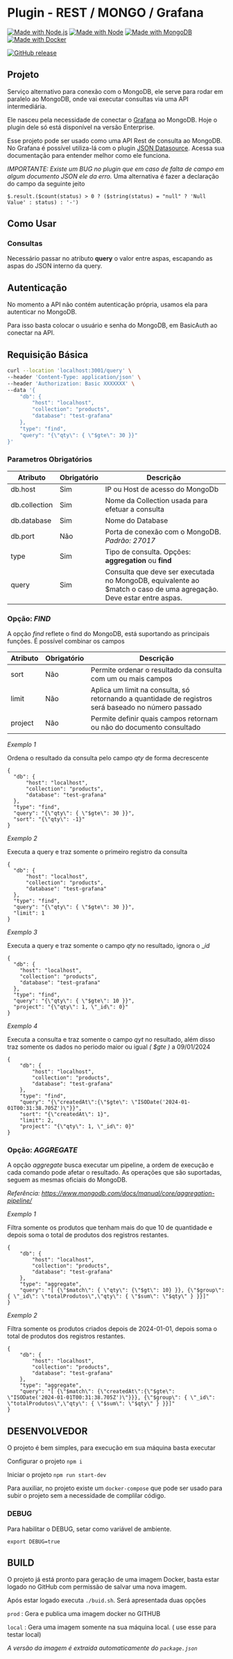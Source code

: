# Plugin - REST / MONGO / Grafana

[![Made with Node.js](https://img.shields.io/badge/Node.js->=18-blue?logo=node.js&logoColor=white)](https://nodejs.org "Go to Node.js homepage")
[![Made with Node](https://img.shields.io/badge/NPM->%208-blue)](https://www.npmjs.com "Go to NMP homepage")
[![Made with MongoDB](https://img.shields.io/badge/MongoDB-3-blue?logo=mongodb&logoColor=white)](https://www.mongodb.com/ "Go to MongoDB homepage")
[![Made with Docker](https://img.shields.io/badge/Made_with-Docker-blue?logo=docker&logoColor=white)](https://www.docker.com/ "Go to Docker homepage")

[![GitHub release](https://img.shields.io/github/release/brunnot/plugin-coto-grafana-mongodb)](https://github.com/brunnot/plugin-coto-grafana-mongodb/releases/?include_prereleases&sort=semver "View GitHub releases")

## Projeto

Serviço alternativo para conexão com o MongoDB, ele serve para rodar em paralelo ao MongoDB, onde vai executar consultas via uma API intermediária.

Ele nasceu pela necessidade de conectar o [Grafana](https://grafana.com/) ao MongoDB. Hoje o plugin dele só está disponível na versão Enterprise.

Esse projeto pode ser usado como uma API Rest de consulta ao MongoDB.
No Grafana é possível utiliza-lá com o plugin [JSON Datasource](https://grafana.github.io/grafana-json-datasource/). 
Acessa sua documentação para entender melhor como ele funciona.


_IMPORTANTE: Existe um BUG no plugin que em caso de falta de campo em algum documento JSON ele da erro._
Uma alternativa é fazer a declaração do campo da seguinte jeito
```
$.result.($count(status) > 0 ? ($string(status) = "null" ? 'Null Value' : status) : '-')
```

## Como Usar

### Consultas

Necessário passar no atributo __query__ o valor entre aspas, escapando as aspas do JSON interno da query.

## Autenticação

No momento a API não contém autenticação própria, usamos ela para autenticar no MongoDB.

Para isso basta colocar o usuário e senha do MongoDB, em BasicAuth ao conectar na API.

## Requisição Básica

```bash
curl --location 'localhost:3001/query' \
--header 'Content-Type: application/json' \
--header 'Authorization: Basic XXXXXXX' \
--data '{
    "db": {
        "host": "localhost",
        "collection": "products",
        "database": "test-grafana"
    },
    "type": "find",
    "query": "{\"qty\": { \"$gte\": 30 }}"
}'
```

### Parametros Obrigatórios

| Atributo | Obrigatório | Descrição |
| -------- | ----------- | --------- |
| db.host  | Sim | IP ou Host de acesso do MongoDb |
| db.collection  | Sim | Nome da Collection usada para efetuar a consulta |
| db.database  | Sim | Nome do Database |
| db.port  | Não | Porta de conexão com o MongoDB. _Padrão: 27017_ |
| type | Sim | Tipo de consulta. Opções: **aggregation** ou **find** |
| query | Sim | Consulta que deve ser executada no MongoDB, equivalente ao $match o caso de uma agregação. Deve estar entre aspas. |

### Opção: _FIND_

A opção _find_ reflete o find do MongoDB, está suportando as principais funções.
É possível combinar os campos

| Atributo | Obrigatório | Descrição |
| -------- | ----------- | --------- |
| sort | Não | Permite ordenar o resultado da consulta com um ou mais campos |
| limit | Não | Aplica um limit na consulta, só retornando a quantidade de registros será baseado no número passado |
| project | Não | Permite definir quais campos retornam ou não do documento consultado |

_Exemplo 1_

Ordena o resultado da consulta pelo campo _qty_ de forma decrescente

```
{
  "db": {
      "host": "localhost",
      "collection": "products",
      "database": "test-grafana"
  },
  "type": "find",
  "query": "{\"qty\": { \"$gte\": 30 }}",
  "sort": "{\"qty\": -1}"
}
```

_Exemplo 2_

Executa a query e traz somente o primeiro registro da consulta

```
{
  "db": {
      "host": "localhost",
      "collection": "products",
      "database": "test-grafana"
  },
  "type": "find",
  "query": "{\"qty\": { \"$gte\": 30 }}",
  "limit": 1
}
```

_Exemplo 3_

Executa a query e traz somente o campo _qty_ no resultado, ignora o __id_

```
{
  "db": {
    "host": "localhost",
    "collection": "products",
    "database": "test-grafana"
  },
  "type": "find",
  "query": "{\"qty\": { \"$gte\": 10 }}",
  "project": "{\"qty\": 1, \"_id\": 0}"
}
```

_Exemplo 4_

Executa a consulta e traz somente o campo _qyt_ no resultado, além disso traz somente os dados no periodo 
maior ou igual _( $gte )_ a 09/01/2024

```
{
    "db": {
        "host": "localhost",
        "collection": "products",
        "database": "test-grafana"
    },
    "type": "find",
    "query": "{\"createdAt\":{\"$gte\": \"ISODate('2024-01-01T00:31:38.705Z')\"}}",
    "sort": "{\"createdAt\": 1}",
    "limit": 2,
    "project": "{\"qty\": 1, \"_id\": 0}"
}
```

### Opção: _AGGREGATE_

A opção _aggregate_ busca executar um pipeline, a ordem de execução e cada comando pode afetar o resultado.
As operações que são suportadas, seguem as mesmas oficiais do MongoDB.

_Referência: https://www.mongodb.com/docs/manual/core/aggregation-pipeline/_

_Exemplo 1_

Filtra somente os produtos que tenham mais do que 10 de quantidade e depois soma o total de produtos dos registros restantes.

```
{
    "db": {
        "host": "localhost",
        "collection": "products",
        "database": "test-grafana"
    },
    "type": "aggregate",
    "query": "[ {\"$match\": { \"qty\": {\"$gt\": 10} }}, {\"$group\": { \"_id\": \"totalProdutos\",\"qty\": { \"$sum\": \"$qty\" } }}]"
}
```

_Exemplo 2_

Filtra somente os produtos criados depois de 2024-01-01, depois soma o total de produtos dos registros restantes.

```
{
    "db": {
        "host": "localhost",
        "collection": "products",
        "database": "test-grafana"
    },
    "type": "aggregate",
    "query": "[ {\"$match\": {\"createdAt\":{\"$gte\": \"ISODate('2024-01-01T00:31:38.705Z')\"}}}, {\"$group\": { \"_id\": \"totalProdutos\",\"qty\": { \"$sum\": \"$qty\" } }}]"
}
```

## DESENVOLVEDOR

O projeto é bem simples, para execução em sua máquina basta executar 

Configurar o projeto `npm i`

Iniciar o projeto `npm run start-dev`

Para auxiliar, no projeto existe um `docker-compose` que pode ser usado para subir o projeto sem a necessidade de complilar código.

### DEBUG

Para habilitar o DEBUG, setar como variável de ambiente.

`export DEBUG=true`

## BUILD

O projeto já está pronto para geração de uma imagem Docker, basta estar logado no GitHub com permissão de salvar uma nova imagem.

Após estar logado executa `./buid.sh`. 
Será apresentada duas opções

`prod` : Gera e publica uma imagem docker no GITHUB

`local` : Gera uma imagem somente na sua máquina local. ( use esse para testar local)

_A versão da imagem é extraida automaticamente do `package.json`_